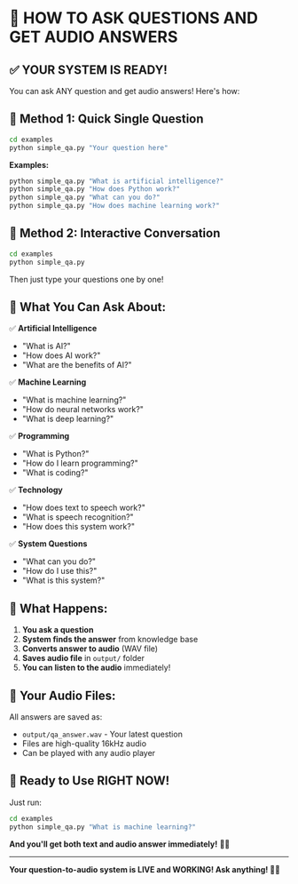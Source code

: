 # 🎵 HOW TO ASK QUESTIONS AND GET AUDIO ANSWERS

## ✅ **YOUR SYSTEM IS READY!**

You can ask ANY question and get audio answers! Here's how:

## 🎯 **Method 1: Quick Single Question**
```bash
cd examples
python simple_qa.py "Your question here"
```

**Examples:**
```bash
python simple_qa.py "What is artificial intelligence?"
python simple_qa.py "How does Python work?"
python simple_qa.py "What can you do?"
python simple_qa.py "How does machine learning work?"
```

## 🎤 **Method 2: Interactive Conversation**
```bash
cd examples
python simple_qa.py
```
Then just type your questions one by one!

## 🧠 **What You Can Ask About:**

✅ **Artificial Intelligence**
- "What is AI?"
- "How does AI work?"
- "What are the benefits of AI?"

✅ **Machine Learning**
- "What is machine learning?"
- "How do neural networks work?"
- "What is deep learning?"

✅ **Programming**
- "What is Python?"
- "How do I learn programming?"
- "What is coding?"

✅ **Technology**
- "How does text to speech work?"
- "What is speech recognition?"
- "How does this system work?"

✅ **System Questions**
- "What can you do?"
- "How do I use this?"
- "What is this system?"

## 🎵 **What Happens:**

1. **You ask a question** 
2. **System finds the answer** from knowledge base
3. **Converts answer to audio** (WAV file)
4. **Saves audio file** in `output/` folder
5. **You can listen to the audio** immediately!

## 📁 **Your Audio Files:**

All answers are saved as:
- `output/qa_answer.wav` - Your latest question
- Files are high-quality 16kHz audio
- Can be played with any audio player

## 🚀 **Ready to Use RIGHT NOW!**

Just run:
```bash
cd examples
python simple_qa.py "What is machine learning?"
```

**And you'll get both text and audio answer immediately!** 🎵✨

---

**Your question-to-audio system is LIVE and WORKING! Ask anything! 🎯🎵**